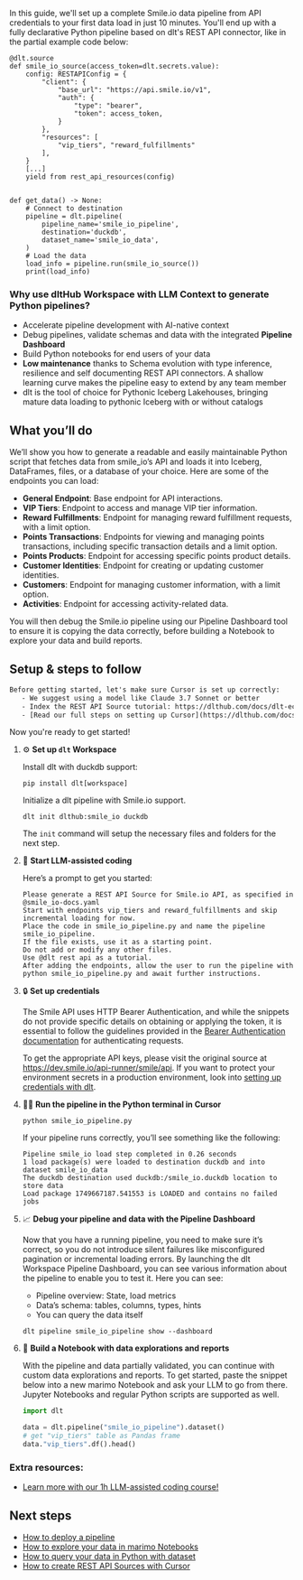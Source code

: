 In this guide, we'll set up a complete Smile.io data pipeline from API credentials to your first data load in just 10 minutes. You'll end up with a fully declarative Python pipeline based on dlt's REST API connector, like in the partial example code below:

```python-outcome
@dlt.source
def smile_io_source(access_token=dlt.secrets.value):
    config: RESTAPIConfig = {
        "client": {
            "base_url": "https://api.smile.io/v1",
            "auth": {
                "type": "bearer",
                "token": access_token,
            }
        },
        "resources": [
            "vip_tiers", "reward_fulfillments"
        ],
    }
    [...]
    yield from rest_api_resources(config)


def get_data() -> None:
    # Connect to destination
    pipeline = dlt.pipeline(
        pipeline_name='smile_io_pipeline',
        destination='duckdb',
        dataset_name='smile_io_data', 
    )
    # Load the data
    load_info = pipeline.run(smile_io_source())
    print(load_info) 
```

### Why use dltHub Workspace with LLM Context to generate Python pipelines?

- Accelerate pipeline development with AI-native context
- Debug pipelines, validate schemas and data with the integrated **Pipeline Dashboard**
- Build Python notebooks for end users of your data
- **Low maintenance** thanks to Schema evolution with type inference, resilience and self documenting REST API connectors. A shallow learning curve makes the pipeline easy to extend by any team member
- dlt is the tool of choice for Pythonic Iceberg Lakehouses, bringing mature data loading to pythonic Iceberg with or without catalogs

## What you’ll do

We’ll show you how to generate a readable and easily maintainable Python script that fetches data from smile_io’s API and loads it into Iceberg, DataFrames, files, or a database of your choice. Here are some of the endpoints you can load:

- **General Endpoint**: Base endpoint for API interactions.
- **VIP Tiers**: Endpoint to access and manage VIP tier information.
- **Reward Fulfillments**: Endpoint for managing reward fulfillment requests, with a limit option.
- **Points Transactions**: Endpoints for viewing and managing points transactions, including specific transaction details and a limit option.
- **Points Products**: Endpoint for accessing specific points product details.
- **Customer Identities**: Endpoint for creating or updating customer identities.
- **Customers**: Endpoint for managing customer information, with a limit option.
- **Activities**: Endpoint for accessing activity-related data.

You will then debug the Smile.io pipeline using our Pipeline Dashboard tool to ensure it is copying the data correctly, before building a Notebook to explore your data and build reports.

## Setup & steps to follow

```default
Before getting started, let's make sure Cursor is set up correctly:
   - We suggest using a model like Claude 3.7 Sonnet or better
   - Index the REST API Source tutorial: https://dlthub.com/docs/dlt-ecosystem/verified-sources/rest_api/ and add it to context as **@dlt rest api**
   - [Read our full steps on setting up Cursor](https://dlthub.com/docs/dlt-ecosystem/llm-tooling/cursor-restapi#23-configuring-cursor-with-documentation)
```

Now you're ready to get started!

1. ⚙️ **Set up `dlt` Workspace**
    
    Install dlt with duckdb support:
    ```shell
    pip install dlt[workspace]
    ```

    Initialize a dlt pipeline with Smile.io support.
    ```shell
    dlt init dlthub:smile_io duckdb
    ```

    The `init` command will setup the necessary files and folders for the next step.
    
2. 🤠 **Start LLM-assisted coding**
    
    Here’s a prompt to get you started:
    
    ```prompt
    Please generate a REST API Source for Smile.io API, as specified in @smile_io-docs.yaml 
    Start with endpoints vip_tiers and reward_fulfillments and skip incremental loading for now. 
    Place the code in smile_io_pipeline.py and name the pipeline smile_io_pipeline. 
    If the file exists, use it as a starting point. 
    Do not add or modify any other files. 
    Use @dlt rest api as a tutorial. 
    After adding the endpoints, allow the user to run the pipeline with python smile_io_pipeline.py and await further instructions.
    ```

    
3. 🔒 **Set up credentials** 
    
    The Smile API uses HTTP Bearer Authentication, and while the snippets do not provide specific details on obtaining or applying the token, it is essential to follow the guidelines provided in the [Bearer Authentication documentation](https://swagger.io/docs/specification/authentication/bearer-authentication/) for authenticating requests.
    
    To get the appropriate API keys, please visit the original source at https://dev.smile.io/api-runner/smile/api.
    If you want to protect your environment secrets in a production environment, look into [setting up credentials with dlt](https://dlthub.com/docs/walkthroughs/add_credentials).
    
4. 🏃‍♀️ **Run the pipeline in the Python terminal in Cursor**
    
    ```shell
    python smile_io_pipeline.py
    ```
    
    If your pipeline runs correctly, you’ll see something like the following:
    
    ```shell
    Pipeline smile_io load step completed in 0.26 seconds
    1 load package(s) were loaded to destination duckdb and into dataset smile_io_data
    The duckdb destination used duckdb:/smile_io.duckdb location to store data
    Load package 1749667187.541553 is LOADED and contains no failed jobs
    ```
    
5. 📈 **Debug your pipeline and data with the Pipeline Dashboard**

    Now that you have a running pipeline, you need to make sure it’s correct, so you do not introduce silent failures like misconfigured pagination or incremental loading errors. By launching the dlt Workspace Pipeline Dashboard, you can see various information about the pipeline to enable you to test it. Here you can see:
    - Pipeline overview: State, load metrics
    - Data’s schema: tables, columns, types, hints
    - You can query the data itself
    
    ```shell
    dlt pipeline smile_io_pipeline show --dashboard
    ```
    
6. 🐍 **Build a Notebook with data explorations and reports**

    With the pipeline and data partially validated, you can continue with custom data explorations and reports. To get started, paste the snippet below into a new marimo Notebook and ask your LLM to go from there. Jupyter Notebooks and regular Python scripts are supported as well.

    
    ```python
    import dlt

   data = dlt.pipeline("smile_io_pipeline").dataset()
   # get "vip_tiers" table as Pandas frame
   data."vip_tiers".df().head()
    ```

### Extra resources:

- [Learn more with our 1h LLM-assisted coding course!](https://www.youtube.com/watch?v=GGid70rnJuM)

## Next steps

- [How to deploy a pipeline](https://dlthub.com/docs/walkthroughs/deploy-a-pipeline)
- [How to explore your data in marimo Notebooks](https://dlthub.com/docs/general-usage/dataset-access/marimo)
- [How to query your data in Python with dataset](https://dlthub.com/docs/general-usage/dataset-access/dataset)
- [How to create REST API Sources with Cursor](https://dlthub.com/docs/dlt-ecosystem/llm-tooling/cursor-restapi)
